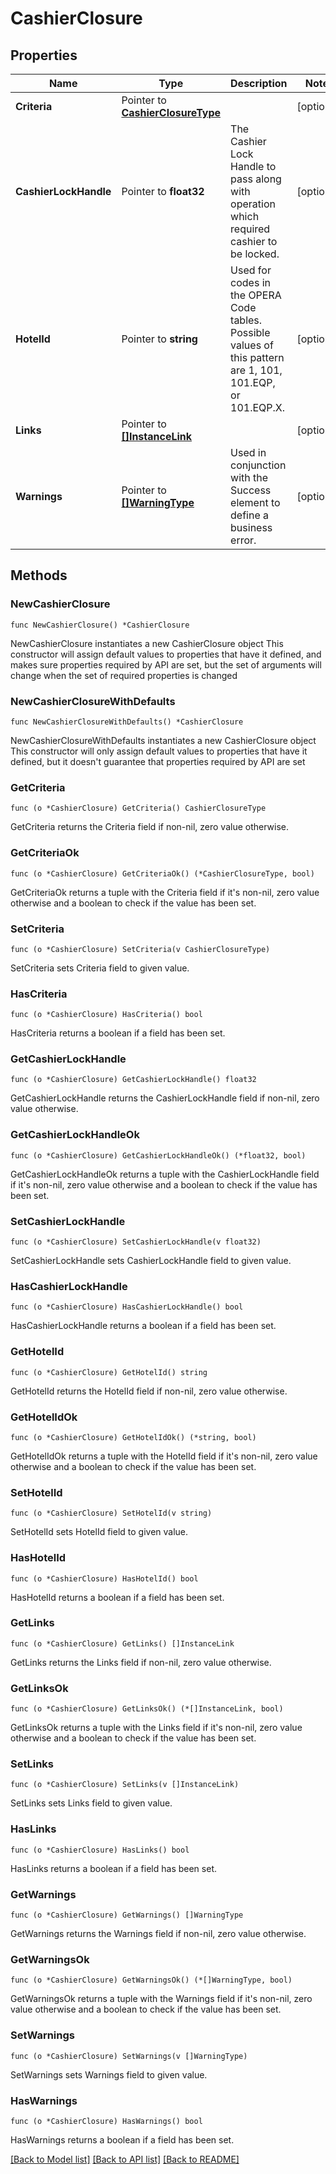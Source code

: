 # CashierClosure

## Properties

Name | Type | Description | Notes
------------ | ------------- | ------------- | -------------
**Criteria** | Pointer to [**CashierClosureType**](CashierClosureType.md) |  | [optional] 
**CashierLockHandle** | Pointer to **float32** | The Cashier Lock Handle to pass along with operation which required cashier to be locked. | [optional] 
**HotelId** | Pointer to **string** | Used for codes in the OPERA Code tables. Possible values of this pattern are 1, 101, 101.EQP, or 101.EQP.X. | [optional] 
**Links** | Pointer to [**[]InstanceLink**](InstanceLink.md) |  | [optional] 
**Warnings** | Pointer to [**[]WarningType**](WarningType.md) | Used in conjunction with the Success element to define a business error. | [optional] 

## Methods

### NewCashierClosure

`func NewCashierClosure() *CashierClosure`

NewCashierClosure instantiates a new CashierClosure object
This constructor will assign default values to properties that have it defined,
and makes sure properties required by API are set, but the set of arguments
will change when the set of required properties is changed

### NewCashierClosureWithDefaults

`func NewCashierClosureWithDefaults() *CashierClosure`

NewCashierClosureWithDefaults instantiates a new CashierClosure object
This constructor will only assign default values to properties that have it defined,
but it doesn't guarantee that properties required by API are set

### GetCriteria

`func (o *CashierClosure) GetCriteria() CashierClosureType`

GetCriteria returns the Criteria field if non-nil, zero value otherwise.

### GetCriteriaOk

`func (o *CashierClosure) GetCriteriaOk() (*CashierClosureType, bool)`

GetCriteriaOk returns a tuple with the Criteria field if it's non-nil, zero value otherwise
and a boolean to check if the value has been set.

### SetCriteria

`func (o *CashierClosure) SetCriteria(v CashierClosureType)`

SetCriteria sets Criteria field to given value.

### HasCriteria

`func (o *CashierClosure) HasCriteria() bool`

HasCriteria returns a boolean if a field has been set.

### GetCashierLockHandle

`func (o *CashierClosure) GetCashierLockHandle() float32`

GetCashierLockHandle returns the CashierLockHandle field if non-nil, zero value otherwise.

### GetCashierLockHandleOk

`func (o *CashierClosure) GetCashierLockHandleOk() (*float32, bool)`

GetCashierLockHandleOk returns a tuple with the CashierLockHandle field if it's non-nil, zero value otherwise
and a boolean to check if the value has been set.

### SetCashierLockHandle

`func (o *CashierClosure) SetCashierLockHandle(v float32)`

SetCashierLockHandle sets CashierLockHandle field to given value.

### HasCashierLockHandle

`func (o *CashierClosure) HasCashierLockHandle() bool`

HasCashierLockHandle returns a boolean if a field has been set.

### GetHotelId

`func (o *CashierClosure) GetHotelId() string`

GetHotelId returns the HotelId field if non-nil, zero value otherwise.

### GetHotelIdOk

`func (o *CashierClosure) GetHotelIdOk() (*string, bool)`

GetHotelIdOk returns a tuple with the HotelId field if it's non-nil, zero value otherwise
and a boolean to check if the value has been set.

### SetHotelId

`func (o *CashierClosure) SetHotelId(v string)`

SetHotelId sets HotelId field to given value.

### HasHotelId

`func (o *CashierClosure) HasHotelId() bool`

HasHotelId returns a boolean if a field has been set.

### GetLinks

`func (o *CashierClosure) GetLinks() []InstanceLink`

GetLinks returns the Links field if non-nil, zero value otherwise.

### GetLinksOk

`func (o *CashierClosure) GetLinksOk() (*[]InstanceLink, bool)`

GetLinksOk returns a tuple with the Links field if it's non-nil, zero value otherwise
and a boolean to check if the value has been set.

### SetLinks

`func (o *CashierClosure) SetLinks(v []InstanceLink)`

SetLinks sets Links field to given value.

### HasLinks

`func (o *CashierClosure) HasLinks() bool`

HasLinks returns a boolean if a field has been set.

### GetWarnings

`func (o *CashierClosure) GetWarnings() []WarningType`

GetWarnings returns the Warnings field if non-nil, zero value otherwise.

### GetWarningsOk

`func (o *CashierClosure) GetWarningsOk() (*[]WarningType, bool)`

GetWarningsOk returns a tuple with the Warnings field if it's non-nil, zero value otherwise
and a boolean to check if the value has been set.

### SetWarnings

`func (o *CashierClosure) SetWarnings(v []WarningType)`

SetWarnings sets Warnings field to given value.

### HasWarnings

`func (o *CashierClosure) HasWarnings() bool`

HasWarnings returns a boolean if a field has been set.


[[Back to Model list]](../README.md#documentation-for-models) [[Back to API list]](../README.md#documentation-for-api-endpoints) [[Back to README]](../README.md)


